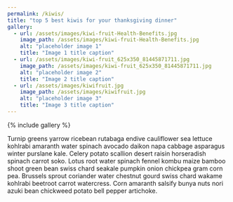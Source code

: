 ```yaml
---
permalink: /kiwis/
title: "top 5 best kiwis for your thanksgiving dinner"
gallery:
  - url: /assets/images/kiwi-fruit-Health-Benefits.jpg
    image_path: /assets/images/kiwi-fruit-Health-Benefits.jpg
    alt: "placeholder image 1"
    title: "Image 1 title caption"
  - url: /assets/images/kiwi-fruit_625x350_81445871711.jpg
    image_path: /assets/images/kiwi-fruit_625x350_81445871711.jpg
    alt: "placeholder image 2"
    title: "Image 2 title caption"
  - url: /assets/images/kiwifruit.jpg
    image_path: /assets/images/kiwifruit.jpg
    alt: "placeholder image 3"
    title: "Image 3 title caption"
---
```


{% include gallery %}

Turnip greens yarrow ricebean rutabaga endive cauliflower sea lettuce kohlrabi amaranth water spinach avocado daikon napa cabbage asparagus winter purslane kale. Celery potato scallion desert raisin horseradish spinach carrot soko. Lotus root water spinach fennel kombu maize bamboo shoot green bean swiss chard seakale pumpkin onion chickpea gram corn pea. Brussels sprout coriander water chestnut gourd swiss chard wakame kohlrabi beetroot carrot watercress. Corn amaranth salsify bunya nuts nori azuki bean chickweed potato bell pepper artichoke.
